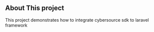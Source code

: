 ## About This project

This project demonstrates how to integrate cybersource sdk to laravel framework
